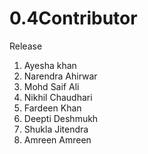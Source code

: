 # 0.4Contributor
Release

1. Ayesha khan
2. Narendra Ahirwar
3. Mohd Saif Ali
4. Nikhil Chaudhari
5. Fardeen Khan
6. Deepti Deshmukh 
7. Shukla Jitendra 
8. Amreen Amreen

